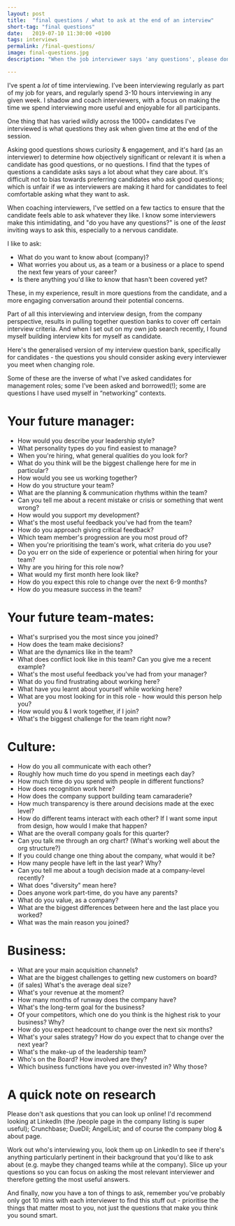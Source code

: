 ```yaml
---
layout: post
title:  "final questions / what to ask at the end of an interview"
short-tag: "final questions"
date:   2019-07-10 11:30:00 +0100
tags: interviews
permalink: /final-questions/
image: final-questions.jpg
description: "When the job interviewer says 'any questions', please don't blank - here's a cheatsheet."

---
```


I’ve spent a _lot_ of time interviewing. I’ve been interviewing regularly as part of my job for years, and regularly spend 3-10 hours interviewing in any given week. I shadow and coach interviewers, with a focus on making the time we spend interviewing more useful and enjoyable for all participants.

One thing that has varied wildly across the 1000+ candidates I've interviewed is what questions they ask when given time at the end of the session.

Asking good questions shows curiosity & engagement, and it's hard (as an interviewer) to determine how objectively significant or relevant it is when a candidate has good questions, or no questions. I find that the types of questions a candidate asks says a lot about what they care about. It's difficult not to bias towards preferring candidates who ask good questions; which is unfair if we as interviewers are making it hard for candidates to feel comfortable asking what they want to ask.

When coaching interviewers, I've settled on a few tactics to ensure that the candidate feels able to ask whatever they like. I know some interviewers make this intimidating, and "do you have any questions?" is one of the _least_ inviting ways to ask this, especially to a nervous candidate.

I like to ask:
* What do you want to know about (company)?
* What worries you about us, as a team or a business or a place to spend the next few years of your career?
* Is there anything you'd like to know that hasn't been covered yet?

These, in my experience, result in more questions from the candidate, and a more engaging conversation around their potential concerns.

Part of all this interviewing and interview design, from the company perspective, results in pulling together question banks to cover off certain interview criteria. And when I set out on my own job search recently, I found myself building interview kits for myself as candidate.

Here's the generalised version of my interview question bank, specifically for candidates - the questions you should consider asking every interviewer you meet when changing role.

Some of these are the inverse of what I've asked candidates for management roles; some I’ve been asked and borrowed(!); some are questions I have used myself in “networking” contexts.

# Your future manager:

* How would you describe your leadership style?
* What personality types do you find easiest to manage?
* When you're hiring, what general qualities do you look for?
* What do you think will be the biggest challenge here for me in particular?
* How would you see us working together?
* How do you structure your team?
* What are the planning & communication rhythms within the team?
* Can you tell me about a recent mistake or crisis or something that went wrong?
* How would you support my development?
* What's the most useful feedback you've had from the team?
* How do you approach giving critical feedback?
* Which team member's progression are you most proud of?
* When you're prioritising the team's work, what criteria do you use?
* Do you err on the side of experience or potential when hiring for your team?
* Why are you hiring for this role now?
* What would my first month here look like?
* How do you expect this role to change over the next 6-9 months?
* How do you measure success in the team?

# Your future team-mates:

* What's surprised you the most since you joined?
* How does the team make decisions?
* What are the dynamics like in the team?
* What does conflict look like in this team? Can you give me a recent example?
* What's the most useful feedback you've had from your manager?
* What do you find frustrating about working here?
* What have you learnt about yourself while working here?
* What are you most looking for in this role - how would this person help you?
* How would you & I work together, if I join?
* What's the biggest challenge for the team right now?

# Culture:

* How do you all communicate with each other?
* Roughly how much time do you spend in meetings each day?
* How much time do you spend with people in different functions?
* How does recognition work here?
* How does the company support building team camaraderie?
* How much transparency is there around decisions made at the exec level?
* How do different teams interact with each other? If I want some input from design, how would I make that happen?
* What are the overall company goals for this quarter?
* Can you talk me through an org chart? (What's working well about the org structure?)
* If you could change one thing about the company, what would it be?
* How many people have left in the last year? Why?
* Can you tell me about a tough decision made at a company-level recently?
* What does "diversity" mean here?
* Does anyone work part-time, do you have any parents?
* What do you value, as a company?
* What are the biggest differences between here and the last place you worked?
* What was the main reason you joined?

# Business:

* What are your main acquisition channels?
* What are the biggest challenges to getting new customers on board?
* (if sales) What's the average deal size?
* What's your revenue at the moment?
* How many months of runway does the company have?
* What's the long-term goal for the business?
* Of your competitors, which one do you think is the highest risk to your business? Why?
* How do you expect headcount to change over the next six months?
* What's your sales strategy? How do you expect that to change over the next year?
* What's the make-up of the leadership team?
* Who's on the Board? How involved are they?
* Which business functions have you over-invested in? Why those?

# A quick note on research

Please don't ask questions that you can look up online! I'd recommend looking at LinkedIn (the /people page in the company listing is super useful); Crunchbase; DueDil; AngelList; and of course the company blog & about page.

Work out who's interviewing you, look them up on LinkedIn to see if there's anything particularly pertinent in their background that you'd like to ask about (e.g. maybe they changed teams while at the company). Slice up your questions so you can focus on asking the most relevant interviewer and therefore getting the most useful answers.

And finally, now you have a ton of things to ask, remember you've probably only got 10 mins with each interviewer to find this stuff out - prioritise the things that matter most to you, not just the questions that make you think you sound smart.
